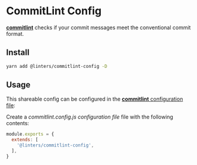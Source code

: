 # CommitLint Config

[**commitlint**](https://github.com/conventional-changelog/commitlint) checks if your commit messages meet the conventional commit format.

## Install

```sh
yarn add @linters/commitlint-config -D
```

## Usage

This shareable config can be configured in the [**commitlint** configuration file]():

Create a  _commitlint.config.js configuration file_ file with the following contents:


```js
module.exports = {
  extends: [
    '@linters/commitlint-config',
  ],
}
```

